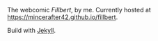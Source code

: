 The webcomic _Fillbert_, by me. Currently hosted at <https://mincerafter42.github.io/fillbert>.

Build with [Jekyll](https://jekyllrb.com/).
